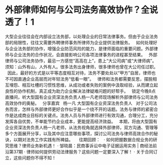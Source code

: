# 外部律师如何与公司法务高效协作？全说透了！1

大型企业往往会在内部设立法务部，以处理企业的日常法律事务。但由于企业法务部的局限性，往往又需要外聘律师事务所律师为企业提供法律服务。
 
如何处理好与企业法务部的协作，增强企业防范风险的能力，是律师面临的重要问题。外部律师与企业法务的合作状况，会直接影响公司各项法律事务的进程甚至结果。
 
外部律师与公司法务协作，最忌一方感觉“高高在上”，患上“大公司病”或“大律师病”。须知：山外有山，人外有人。很多法务出身律师，很多律师也曾在大公司任过职。
 
因此，最好的方式是以平等态度相互对待，法务不要处处以“甲方”自居，律师也不可因直通企业高层而对年轻法务“低看一眼”。
 
律师和法务都需要反思，摆脱相互埋怨、相互吐槽的习惯性思维，从成功或者失败的案例中汲取经验，从而建立起良性的协作机制，真正成为助力企业解决法律疑难问题的好帮手。
 
锁定今晚8点直播间，听大型国有企业资深法务负责人杨一凡老师现场解析外部律师与公司法务高效协作的奥秘。
 
分享嘉宾
 
杨一凡
大型国有企业资深法务负责人
 
对于公司法务而言，怎样与外部律师更好合作似乎是一个绕不开的话题。法务与律师的紧密合作是达成商业目标的关键点。法务人员与外部律师进行有效沟通，合理分工，充分发挥各自优势，不单能节约企业成本，更能提高经济效益。
 
本期，将由大型国有企业资深法务负责人杨一凡老师，从法务视角就选择外部律师，双方沟通、管理等多个方面展开分享，以及其中应注意哪些事项，探讨公司法务与律师高效合作的秘诀，以期对法务工作实践有所裨益。
 
 
往期回顾：
 
· 如何把握数据合规业务的研究思维？律师业务新机遇！
· 邹晓晨：民商事诉讼中电子证据运用实务 | 商经法前沿第37期
· 律师如何提供劳动法律服务？这些问题一定要深入了解！
· 关于合同订立，这些问题你不得不知！
 


